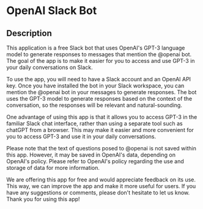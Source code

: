 # OpenAI Slack Bot

## Description

This application is a free Slack bot that uses OpenAI's GPT-3 language model to generate responses to messages that mention the @openai bot. The goal of the app is to make it easier for you to access and use GPT-3 in your daily conversations on Slack.

To use the app, you will need to have a Slack account and an OpenAI API key. Once you have installed the bot in your Slack workspace, you can mention the @openai bot in your messages to generate responses. The bot uses the GPT-3 model to generate responses based on the context of the conversation, so the responses will be relevant and natural-sounding.

One advantage of using this app is that it allows you to access GPT-3 in the familiar Slack chat interface, rather than using a separate tool such as chatGPT from a browser. This may make it easier and more convenient for you to access GPT-3 and use it in your daily conversations.

Please note that the text of questions posed to @openai is not saved within this app. However, it may be saved in OpenAI's data, depending on OpenAI's policy. Please refer to OpenAI's policy regarding the use and storage of data for more information.

We are offering this app for free and would appreciate feedback on its use. This way, we can improve the app and make it more useful for users. If you have any suggestions or comments, please don't hesitate to let us know. Thank you for using this app!
